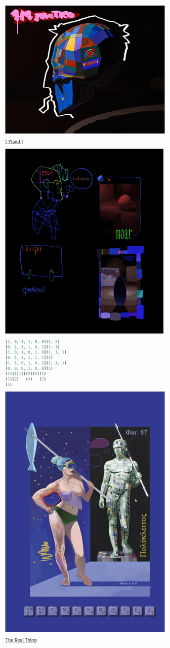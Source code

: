 ![](pix/skull_030.png)

[[ Yland ]](https://ioinformatics.org/files/ioi1992round1.pdf)

![](pix/Study2.png)

```Javascript
[1, 0, 1, 1, 0, 0](1, 2)
[0, 1, 1, 1, 0, 1](3, 1)
[1, 0, 1, 0, 1, 0](1, 1, 1)
[0, 1, 1, 1, 1, 1](5)
[1, 1, 0, 1, 0, 1](2, 1, 1)
[0, 0, 0, 1, 0, 0](1)
(1)(1)(4)(2)(2)(1)
(1)(2)   (3)   (2)
(1)
```
![](pix/09-Poliklet-02.png)

[ The Real Thing ](https://youtu.be/2rW8dg7drXA)
